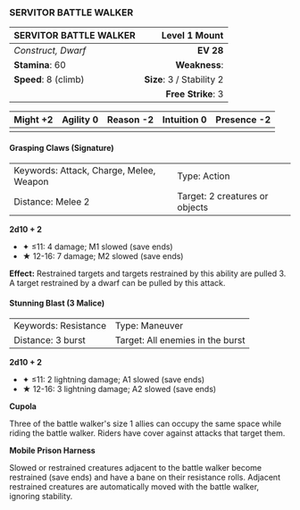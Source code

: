 ### SERVITOR BATTLE WALKER

| SERVITOR BATTLE WALKER |         **Level 1 Mount** |
| :--------------------- | ------------------------: |
| *Construct, Dwarf*     |                 **EV 28** |
| **Stamina**: 60        |             **Weakness**: |
| **Speed**: 8 (climb)   | **Size**: 3 / Stability 2 |
|                        |        **Free Strike**: 3 |

| **Might** +2 | **Agility** 0 | **Reason** -2 | **Intuition** 0 | **Presence** -2 |
| ------------ | ------------- | ------------- | --------------- | --------------- |
|              |               |               |                 |                 |

#### Grasping Claws (Signature)

|                                         |                                |
| :-------------------------------------- | :----------------------------- |
| Keywords: Attack, Charge, Melee, Weapon | Type: Action                   |
| Distance: Melee 2                       | Target: 2 creatures or objects |

**2d10 + 2**

- ✦ ≤11: 4 damage; M1 slowed (save ends)
- ★ 12-16: 7 damage; M2 slowed (save ends)

**Effect:** Restrained targets and targets restrained by this ability are pulled 3. A target restrained by a dwarf can be pulled by this attack.

#### Stunning Blast (3 Malice)

|                      |                                  |
| :------------------- | :------------------------------- |
| Keywords: Resistance | Type: Maneuver                   |
| Distance: 3 burst    | Target: All enemies in the burst |

**2d10 + 2**

- ✦ ≤11: 2 lightning damage; A1 slowed (save ends)
- ★ 12-16: 3 lightning damage; A2 slowed (save ends)

**Cupola**

Three of the battle walker's size 1 allies can occupy the same space while riding the battle walker. Riders have cover against attacks that target them.

**Mobile Prison Harness**

Slowed or restrained creatures adjacent to the battle walker become restrained (save ends) and have a bane on their resistance rolls. Adjacent restrained creatures are automatically moved with the battle walker, ignoring stability.

